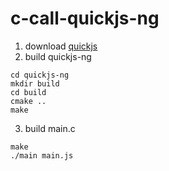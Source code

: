 # c-call-quickjs-ng
1. download [quickjs](https://github.com/quickjs-ng/quickjs)
2. build quickjs-ng
```
cd quickjs-ng
mkdir build
cd build
cmake ..
make
```
3. build main.c
```
make
./main main.js
```
